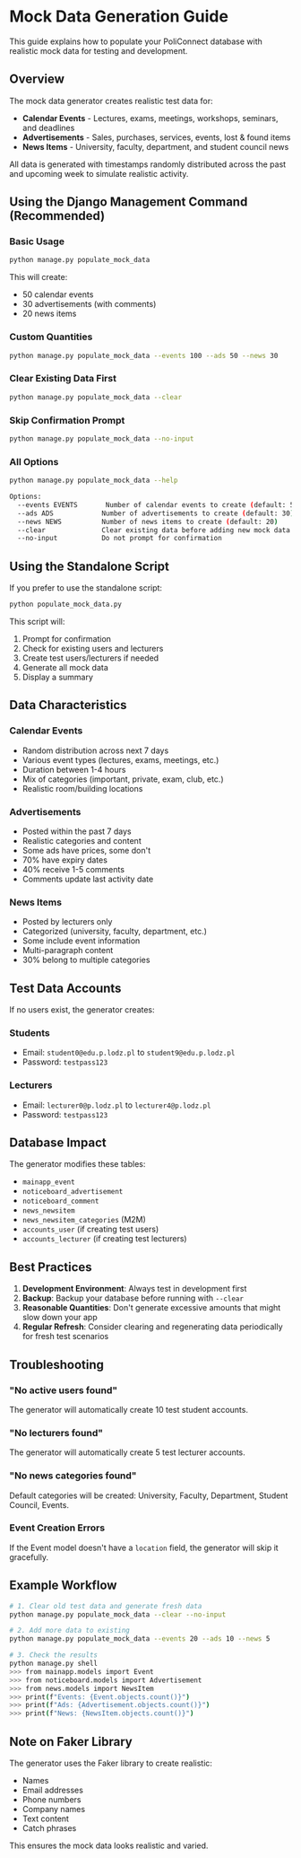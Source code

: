 # Mock Data Generation Guide

This guide explains how to populate your PoliConnect database with realistic mock data for testing and development.

## Overview

The mock data generator creates realistic test data for:
- **Calendar Events** - Lectures, exams, meetings, workshops, seminars, and deadlines
- **Advertisements** - Sales, purchases, services, events, lost & found items
- **News Items** - University, faculty, department, and student council news

All data is generated with timestamps randomly distributed across the past and upcoming week to simulate realistic activity.

## Using the Django Management Command (Recommended)

### Basic Usage

```bash
python manage.py populate_mock_data
```

This will create:
- 50 calendar events
- 30 advertisements (with comments)
- 20 news items

### Custom Quantities

```bash
python manage.py populate_mock_data --events 100 --ads 50 --news 30
```

### Clear Existing Data First

```bash
python manage.py populate_mock_data --clear
```

### Skip Confirmation Prompt

```bash
python manage.py populate_mock_data --no-input
```

### All Options

```bash
python manage.py populate_mock_data --help

Options:
  --events EVENTS       Number of calendar events to create (default: 50)
  --ads ADS            Number of advertisements to create (default: 30)
  --news NEWS          Number of news items to create (default: 20)
  --clear              Clear existing data before adding new mock data
  --no-input           Do not prompt for confirmation
```

## Using the Standalone Script

If you prefer to use the standalone script:

```bash
python populate_mock_data.py
```

This script will:
1. Prompt for confirmation
2. Check for existing users and lecturers
3. Create test users/lecturers if needed
4. Generate all mock data
5. Display a summary

## Data Characteristics

### Calendar Events
- Random distribution across next 7 days
- Various event types (lectures, exams, meetings, etc.)
- Duration between 1-4 hours
- Mix of categories (important, private, exam, club, etc.)
- Realistic room/building locations

### Advertisements
- Posted within the past 7 days
- Realistic categories and content
- Some ads have prices, some don't
- 70% have expiry dates
- 40% receive 1-5 comments
- Comments update last activity date

### News Items
- Posted by lecturers only
- Categorized (university, faculty, department, etc.)
- Some include event information
- Multi-paragraph content
- 30% belong to multiple categories

## Test Data Accounts

If no users exist, the generator creates:

### Students
- Email: `student0@edu.p.lodz.pl` to `student9@edu.p.lodz.pl`
- Password: `testpass123`

### Lecturers
- Email: `lecturer0@p.lodz.pl` to `lecturer4@p.lodz.pl`
- Password: `testpass123`

## Database Impact

The generator modifies these tables:
- `mainapp_event`
- `noticeboard_advertisement`
- `noticeboard_comment`
- `news_newsitem`
- `news_newsitem_categories` (M2M)
- `accounts_user` (if creating test users)
- `accounts_lecturer` (if creating test lecturers)

## Best Practices

1. **Development Environment**: Always test in development first
2. **Backup**: Backup your database before running with `--clear`
3. **Reasonable Quantities**: Don't generate excessive amounts that might slow down your app
4. **Regular Refresh**: Consider clearing and regenerating data periodically for fresh test scenarios

## Troubleshooting

### "No active users found"
The generator will automatically create 10 test student accounts.

### "No lecturers found"
The generator will automatically create 5 test lecturer accounts.

### "No news categories found"
Default categories will be created: University, Faculty, Department, Student Council, Events.

### Event Creation Errors
If the Event model doesn't have a `location` field, the generator will skip it gracefully.

## Example Workflow

```bash
# 1. Clear old test data and generate fresh data
python manage.py populate_mock_data --clear --no-input

# 2. Add more data to existing
python manage.py populate_mock_data --events 20 --ads 10 --news 5

# 3. Check the results
python manage.py shell
>>> from mainapp.models import Event
>>> from noticeboard.models import Advertisement
>>> from news.models import NewsItem
>>> print(f"Events: {Event.objects.count()}")
>>> print(f"Ads: {Advertisement.objects.count()}")
>>> print(f"News: {NewsItem.objects.count()}")
```

## Note on Faker Library

The generator uses the Faker library to create realistic:
- Names
- Email addresses
- Phone numbers
- Company names
- Text content
- Catch phrases

This ensures the mock data looks realistic and varied.